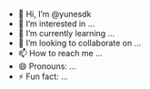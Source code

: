 - 👋 Hi, I’m @yunesdk
- 👀 I’m interested in ...
- 🌱 I’m currently learning ...
- 💞️ I’m looking to collaborate on ...
- 📫 How to reach me ...
- 😄 Pronouns: ...
- ⚡ Fun fact: ...

<!---
yunesdk/yunesdk is a ✨ special ✨ repository because its `README.md` (this file) appears on your GitHub profile.
You can click the Preview link to take a look at your changes.
--->
